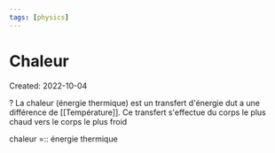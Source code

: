 ```yaml
---
tags: [physics] 
---
```

# Chaleur
Created: 2022-10-04

?
La chaleur (énergie thermique) est un transfert d'énergie dut a une différence de [[Température]]. Ce transfert s'effectue du corps le plus chaud vers le corps le plus froid
<!--SR:!2023-02-14,47,170-->

chaleur =:: énergie thermique
<!--SR:!2023-06-06,145,264-->
